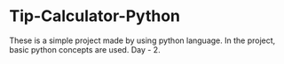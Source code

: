 # Tip-Calculator-Python
These is a simple project made by using python language. In the project, basic python concepts are used.
Day - 2.
